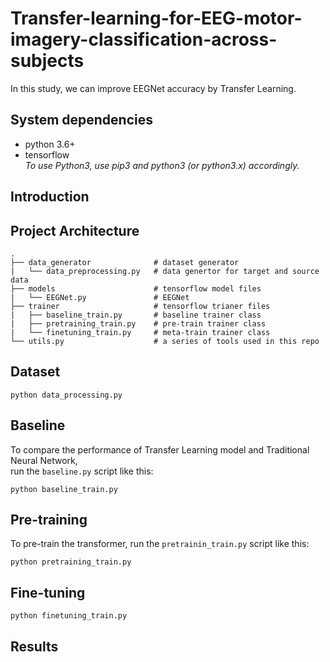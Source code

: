 # Transfer-learning-for-EEG-motor-imagery-classification-across-subjects
In this study, we can improve EEGNet accuracy by Transfer Learning.

## System dependencies
- python 3.6+
- tensorflow  
*To use Python3, use pip3 and python3 (or python3.x) accordingly.*

## Introduction

## Project Architecture
    .
    ├── data_generator              # dataset generator
    |   └── data_preprocessing.py   # data genertor for target and source data
    ├── models                      # tensorflow model files 
    |   └── EEGNet.py               # EEGNet
    ├── trainer                     # tensorflow trianer files  
    |   ├── baseline_train.py       # baseline trainer class
    |   ├── pretraining_train.py    # pre-train trainer class
    |   └── finetuning_train.py     # meta-train trainer class
    └── utils.py                    # a series of tools used in this repo

## Dataset
    python data_processing.py

## Baseline
To compare the performance of Transfer Learning model and Traditional Neural Network,   
run the `baseline.py` script like this:

    python baseline_train.py

## Pre-training
To pre-train the transformer, run the `pretrainin_train.py` script like this:

    python pretraining_train.py

## Fine-tuning


    python finetuning_train.py


## Results
